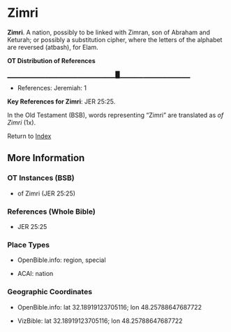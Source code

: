 # Zimri
**Zimri**. 
A nation, possibly to be linked with Zimran, son of Abraham and Keturah; or possibly a substitution cipher, where the letters of the alphabet are reversed (atbash), for Elam. 


**OT Distribution of References**

▁▁▁▁▁▁▁▁▁▁▁▁▁▁▁▁▁▁▁▁▁▁▁█▁▁▁▁▁▁▁▁▁▁▁▁▁▁▁
* References: Jeremiah: 1



**Key References for Zimri**: 
JER 25:25. 


In the Old Testament (BSB), words representing “Zimri” are translated as 
*of Zimri* (1x). 




Return to [Index](00-Index.md)

## More Information

### OT Instances (BSB)

* of Zimri (JER 25:25)



### References (Whole Bible)

* JER 25:25


### Place Types

* OpenBible.info: region, special

* ACAI: nation



### Geographic Coordinates

* OpenBible.info: lat 32.18919123705116; lon 48.25788647687722

* VizBible: lat 32.18919123705116; lon 48.25788647687722




